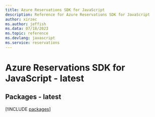 ```yaml
---
title: Azure Reservations SDK for JavaScript
description: Reference for Azure Reservations SDK for JavaScript
author: xirzec
ms.author: jeffish
ms.data: 07/18/2023
ms.topic: reference
ms.devlang: javascript
ms.service: reservations
---
```

# Azure Reservations SDK for JavaScript - latest
## Packages - latest
[!INCLUDE [packages](reservations-index.md)]